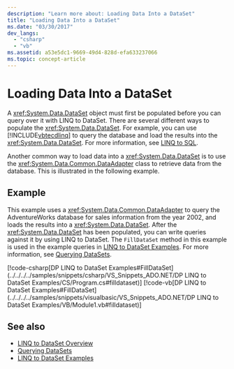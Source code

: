 ```yaml
---
description: "Learn more about: Loading Data Into a DataSet"
title: "Loading Data Into a DataSet"
ms.date: "03/30/2017"
dev_langs: 
  - "csharp"
  - "vb"
ms.assetid: a53e5dc1-9669-49d4-828d-efa633237066
ms.topic: concept-article
---
```

# Loading Data Into a DataSet

A <xref:System.Data.DataSet> object must first be populated before you can query over it with LINQ to DataSet. There are several different ways to populate the <xref:System.Data.DataSet>. For example, you can use [!INCLUDE[vbtecdlinq](../../../../includes/vbtecdlinq-md.md)] to query the database and load the results into the <xref:System.Data.DataSet>. For more information, see [LINQ to SQL](./sql/linq/index.md).  
  
 Another common way to load data into a <xref:System.Data.DataSet> is to use the <xref:System.Data.Common.DataAdapter> class to retrieve data from the database. This is illustrated in the following example.  
  
## Example  

 This example uses a <xref:System.Data.Common.DataAdapter> to query the AdventureWorks database for sales information from the year 2002, and loads the results into a <xref:System.Data.DataSet>. After the <xref:System.Data.DataSet> has been populated, you can write queries against it by using LINQ to DataSet. The `FillDataSet` method in this example is used in the example queries in [LINQ to DataSet Examples](linq-to-dataset-examples.md). For more information, see [Querying DataSets](querying-datasets-linq-to-dataset.md).  
  
 [!code-csharp[DP LINQ to DataSet Examples#FillDataSet](../../../../samples/snippets/csharp/VS_Snippets_ADO.NET/DP LINQ to DataSet Examples/CS/Program.cs#filldataset)]
 [!code-vb[DP LINQ to DataSet Examples#FillDataSet](../../../../samples/snippets/visualbasic/VS_Snippets_ADO.NET/DP LINQ to DataSet Examples/VB/Module1.vb#filldataset)]  
  
## See also

- [LINQ to DataSet Overview](linq-to-dataset-overview.md)
- [Querying DataSets](querying-datasets-linq-to-dataset.md)
- [LINQ to DataSet Examples](linq-to-dataset-examples.md)
